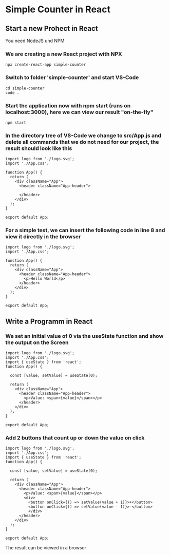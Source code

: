 # Simple Counter in React

## Start a new Prohect in React
You need NodeJS und NPM

### We are creating a new React project with NPX
```
npx create-react-app simple-counter
```

### Switch to folder 'simple-counter' and start VS-Code
```
cd simple-counter
code .
```

### Start the application now with npm start (runs on localhost:3000), here we can view our result "on-the-fly"
```
npm start
```

### In the directory tree of VS-Code we change to src/App.js and delete all commands that we do not need for our project, the result should look like this
```
import logo from './logo.svg';
import './App.css';

function App() {
  return (
    <div className="App">
      <header className="App-header">
    
      </header>
    </div>
  );
}

export default App;
```

### For a simple test, we can insert the following code in line 8 and view it directly in the browser
```
import logo from './logo.svg';
import './App.css';

function App() {
  return (
    <div className="App">
      <header className="App-header">
        <p>Hello World</p>
      </header>
    </div>
  );
}

export default App;
```

## Write a Programm in React

### We set an initial value of 0 via the useState function and show the output on the Screen
```
import logo from './logo.svg';
import './App.css';
import { useState } from 'react';
function App() {

  const [value, setValue] = useState(0);

  return (
    <div className="App">
      <header className="App-header">
        <p>Value: <span>{value}</span></p>        
      </header>
    </div>
  );
}

export default App;
```

### Add 2 buttons that count up or down the value on click
```
import logo from './logo.svg';
import './App.css';
import { useState } from 'react';
function App() {

  const [value, setValue] = useState(0);

  return (
    <div className="App">
      <header className="App-header">
        <p>Value: <span>{value}</span></p>
        <div>
          <button onClick={() => setValue(value + 1)}>+</button>
          <button onClick={() => setValue(value - 1)}>-</button>
          </div>       
      </header>
    </div>
  );
}

export default App;
```

The result can be viewed in a browser